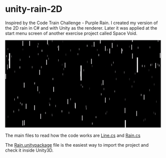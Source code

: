 # unity-rain-2D
Inspired by the Code Train Challenge - Purple Rain. I created my version of the 2D rain in C# and with Unity as the renderer. Later it was applied at the start menu screen of another exercise project called Space Void.

![Unity Rain 2D Demo](example-rain.gif)

The main files to read how the code works are [Line.cs](Purple_Rain/Assets/Scripts/Line.cs) and [Rain.cs](Purple_Rain/Assets/Scripts/Rain.cs)


The [Rain.unitypackage](Rain.unitypackage) file is the easiest way to import the project and check it inside Unity3D.

